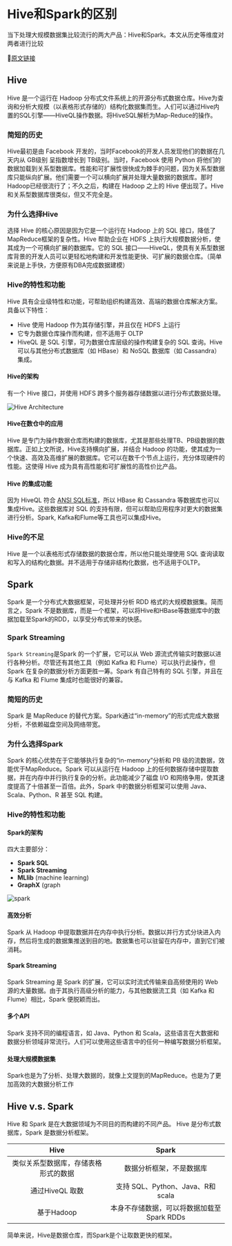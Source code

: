 # Hive和Spark的区别


当下处理大规模数据集比较流行的两大产品：Hive和Spark。本文从历史等维度对两者进行比较
<!--more-->

🔗[原文链接](https://logz.io/blog/hive-vs-spark/)

## Hive

Hive 是一个运行在 Hadoop 分布式文件系统上的开源分布式数据仓库。Hive为查询和分析大规模（以表格形式存储的）结构化数据集而生。人们可以通过Hive内置的SQL引擎——HiveQL操作数据。将HiveSQL解析为Map-Reduce的操作。

### 简短的历史

Hive最初是由 Facebook 开发的，当时Facebook的开发人员发现他们的数据在几天内从 GB级别 呈指数增长到 TB级别。当时，Facebook 使用 Python 将他们的数据加载到关系型数据库。性能和可扩展性很快成为棘手的问题，因为关系型数据库只能纵向扩展。他们需要一个可以横向扩展并处理大量数据的数据库。那时Hadoop已经很流行了；不久之后，构建在 Hadoop 之上的 Hive 便出现了。Hive和关系型数据库很类似，但又不完全是。

### 为什么选择Hive

选择 Hive 的核心原因是因为它是一个运行在 Hadoop 上的 SQL 接口，降低了MapReduce框架的复杂性。Hive 帮助企业在 HDFS 上执行大规模数据分析，使其成为一个可横向扩展的数据库。它的 SQL 接口——HiveQL，使具有关系型数据库背景的开发人员可以更轻松地构建和开发性能更快、可扩展的数据仓库。（简单来说是上手快，方便原有DBA完成数据建模）

### Hive的特性和功能

Hive 具有企业级特性和功能，可帮助组织构建高效、高端的数据仓库解决方案。具备以下特性：

- Hive 使用 Hadoop 作为其存储引擎，并且仅在 HDFS 上运行
- 它专为数据仓库操作而构建，但不适用于 OLTP
- HiveQL 是 SQL 引擎，可为数据仓库层级的操作构建复杂的 SQL 查询。Hive 可以与其他分布式数据库（如 HBase）和 NoSQL 数据库（如 Cassandra）集成。

#### Hive的架构

有一个 Hive 接口，并使用 HDFS 跨多个服务器存储数据以进行分布式数据处理。

![Hive Architecture](https://dytvr9ot2sszz.cloudfront.net/wp-content/uploads/2019/08/Hive.png)

#### Hive在数仓中的应用

Hive 是专门为操作数据仓库而构建的数据库，尤其是那些处理TB、PB级数据的数据库。正如上文所说，Hive支持横向扩展，并结合 Hadoop 的功能，使其成为一个快速、高效及高维扩展的数据库。它可以在数千个节点上运行，充分体现硬件的性能。这使得 Hive 成为具有高性能和可扩展性的高性价比产品。

#### Hive 的集成功能

因为 HiveQL 符合 [ANSI SQL标准](https://en.wikipedia.org/wiki/SQL#:~:text=SQL%20became%20a%20standard%20of%20the%20American%20National%20Standards%20Institute)，所以 HBase 和 Cassandra 等数据库也可以集成Hive。这些数据库对 SQL 的支持有限，但可以帮助应用程序对更大的数据集进行分析。Spark, Kafka和Flume等工具也可以集成Hive。

### Hive的不足

Hive 是一个以表格形式存储数据的数据仓库，所以他只能处理使用 SQL 查询读取和写入的结构化数据。并不适用于存储非结构化数据，也不适用于OLTP。


## Spark

Spark 是一个分布式大数据框架，可处理并分析 RDD 格式的大规模数据集。简而言之，Spark 不是数据库，而是一个框架，可以将Hive和HBase等数据库中的数据加载至Spark的RDD，以享受分布式带来的快感。

### Spark Streaming

`Spark Streaming`是Spark 的一个扩展，它可以从 Web 源流式传输实时数据以进行各种分析。尽管还有其他工具（例如 Kafka 和 Flume）可以执行此操作，但 Spark 在复杂的数据分析方面更胜一筹。Spark 有自己特有的 SQL 引擎，并且在与 Kafka 和 Flume 集成时也能很好的兼容。

### 简短的历史

Spark 是 MapReduce 的替代方案。Spark通过“in-memory”的形式完成大数据分析，不依赖磁盘空间及网络带宽。

### 为什么选择Spark

Spark 的核心优势在于它能够执行复杂的“in-memory”分析和 PB 级的流数据，效能优于MapReduce。Spark 可以从运行在 Hadoop 上的任何数据存储中提取数据，并在内存中并行执行复杂的分析。此功能减少了磁盘 I/O 和网络争用，使其速度提高了十倍甚至一百倍。此外，Spark 中的数据分析框架可以使用 Java、Scala、Python、R 甚至 SQL 构建。

### Hive的特性和功能

#### Spark的架构

四大主要部分：

- **Spark SQL**
- **Spark Streaming**
- **MLlib** (machine learning)
- **GraphX** (graph

![spark](https://dytvr9ot2sszz.cloudfront.net/wp-content/uploads/2019/08/img.jpg)

#### 高效分析

Spark 从 Hadoop 中提取数据并在内存中执行分析。数据以并行方式分块进入内存，然后将生成的数据集推送到目的地。数据集也可以驻留在内存中，直到它们被消耗。

#### Spark Streaming

Spark Streaming 是 Spark 的扩展，它可以实时流式传输来自高频使用的 Web 源的大量数据。由于其执行高级分析的能力，与其他数据流工具（如 Kafka 和 Flume）相比，Spark 便脱颖而出。

#### 多个API

Spark 支持不同的编程语言，如 Java、Python 和 Scala，这些语言在大数据和数据分析领域非常流行。人们可以使用这些语言中的任何一种编写数据分析框架。

#### 处理大规模数据集

Spark也是为了分析、处理大数据的，就像上文提到的MapReduce。也是为了更加高效的大数据分析工作

## Hive v.s. Spark

Hive 和 Spark 是在大数据领域为不同目的而构建的不同产品。 Hive 是分布式数据库，Spark 是数据分析框架。

|Hive|Spark|
|:--:|:---:|
|类似关系型数据库，存储表格形式的数据|数据分析框架，不是数据库|
|通过HiveQL 取数|支持 SQL、Python、Java、R和scala|
|基于Hadoop|本身不存储数据，可以将数据加载至Spark RDDs|

简单来说，Hive是数据仓库，而Spark是个让取数更快的框架。


